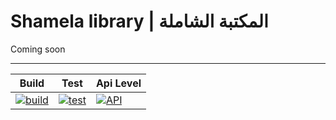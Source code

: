 # Shamela library | المكتبة الشاملة
Coming soon

------------------------------------------------

Build         | Test          | Api Level
------------- | ------------- | -------------
[![build](https://github.com/ixiDev/Shamela/actions/workflows/build.yml/badge.svg)](https://github.com/ixiDev/Shamela/actions/workflows/build.yml)  | [![test](https://github.com/ixiDev/Shamela/actions/workflows/test.yml/badge.svg)](https://github.com/ixiDev/Shamela/actions/workflows/test.yml) |     [![API](https://img.shields.io/badge/API-29%2B-brightgreen.svg?style=flat)](https://android-arsenal.com/api?level=29)

